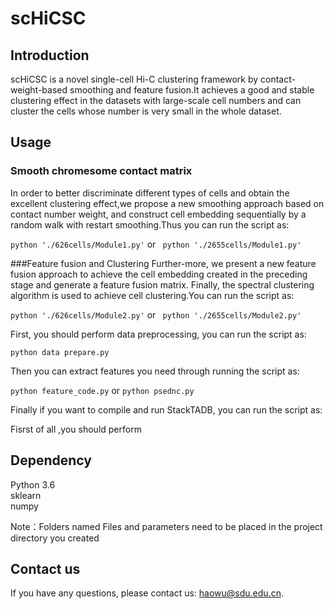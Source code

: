 # scHiCSC
## Introduction
scHiCSC is a novel single-cell Hi-C clustering framework by contact-weight-based smoothing and feature fusion.It achieves a good and stable clustering effect in the datasets with large-scale cell numbers and can cluster the cells whose number is very small in the whole dataset.

## Usage
### Smooth chromesome contact matrix
In order to better discriminate different types of cells and obtain the excellent clustering effect,we propose a new smoothing approach based on contact number weight, and construct cell embedding sequentially by a random walk with restart smoothing.Thus you can run the script as:


``` python './626cells/Module1.py' ```  or ``` python './2655cells/Module1.py'```


###Feature fusion and Clustering
Further-more, we present a new feature fusion approach to achieve the cell embedding created in the preceding stage and generate a
feature fusion matrix. Finally, the spectral clustering algorithm is used to achieve cell clustering.You can run the script as:

``` python './626cells/Module2.py' ```  or ``` python './2655cells/Module2.py'```


First, you should perform data preprocessing, you can run the script as: 

`python data prepare.py`  

Then you can extract features you need through running the script as:  

`python feature_code.py` or `python psednc.py`  

Finally if you want to compile and run StackTADB, you can run the script as:  

Fisrst of all ,you should perform 



## Dependency
Python 3.6   
sklearn  
numpy  


Note：Folders named Files and parameters need to be placed in the project directory you created

## Contact us

If you have any questions, please contact us: haowu@sdu.edu.cn.

